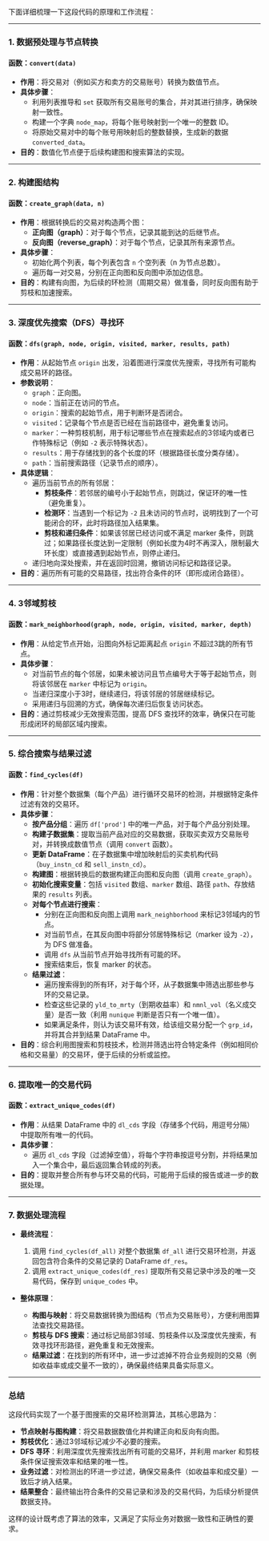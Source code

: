 下面详细梳理一下这段代码的原理和工作流程：

---

### 1. 数据预处理与节点转换

#### 函数：`convert(data)`

- **作用**：将交易对（例如买方和卖方的交易账号）转换为数值节点。
- **具体步骤**：
  - 利用列表推导和 `set` 获取所有交易账号的集合，并对其进行排序，确保映射一致性。
  - 构建一个字典 `node_map`，将每个账号映射到一个唯一的整数 ID。
  - 将原始交易对中的每个账号用映射后的整数替换，生成新的数据 `converted_data`。
- **目的**：数值化节点便于后续构建图和搜索算法的实现。

---

### 2. 构建图结构

#### 函数：`create_graph(data, n)`

- **作用**：根据转换后的交易对构造两个图：
  - **正向图（graph）**：对于每个节点，记录其能到达的后继节点。
  - **反向图（reverse_graph）**：对于每个节点，记录其所有来源节点。
- **具体步骤**：
  - 初始化两个列表，每个列表包含 `n` 个空列表（n 为节点总数）。
  - 遍历每一对交易，分别在正向图和反向图中添加边信息。
- **目的**：构建有向图，为后续的环检测（周期交易）做准备，同时反向图有助于剪枝和加速搜索。

---

### 3. 深度优先搜索（DFS）寻找环

#### 函数：`dfs(graph, node, origin, visited, marker, results, path)`

- **作用**：从起始节点 `origin` 出发，沿着图进行深度优先搜索，寻找所有可能构成交易环的路径。
- **参数说明**：
  - `graph`：正向图。
  - `node`：当前正在访问的节点。
  - `origin`：搜索的起始节点，用于判断环是否闭合。
  - `visited`：记录每个节点是否已经在当前路径中，避免重复访问。
  - `marker`：一种剪枝机制，用于标记哪些节点在搜索起点的3邻域内或者已作特殊标记（例如 `-2` 表示特殊状态）。
  - `results`：用于存储找到的各个长度的环（根据路径长度分类存储）。
  - `path`：当前搜索路径（记录节点的顺序）。
- **具体逻辑**：
  - 遍历当前节点的所有邻居：
    - **剪枝条件**：若邻居的编号小于起始节点，则跳过，保证环的唯一性（避免重复）。
    - **检测环**：当遇到一个标记为 `-2` 且未访问的节点时，说明找到了一个可能闭合的环，此时将路径加入结果集。
    - **剪枝和递归条件**：如果该邻居已经访问或不满足 marker 条件，则跳过；如果路径长度达到一定限制（例如长度为4时不再深入，限制最大环长度）或直接遇到起始节点，则停止递归。
  - 递归地向深处搜索，并在返回时回溯，撤销访问标记和路径记录。
- **目的**：遍历所有可能的交易路径，找出符合条件的环（即形成闭合路径）。

---

### 4. 3邻域剪枝

#### 函数：`mark_neighborhood(graph, node, origin, visited, marker, depth)`

- **作用**：从给定节点开始，沿图向外标记距离起点 `origin` 不超过3跳的所有节点。  
- **具体步骤**：
  - 对当前节点的每个邻居，如果未被访问且节点编号大于等于起始节点，则将该邻居在 `marker` 中标记为 `origin`。
  - 当递归深度小于3时，继续递归，将该邻居的邻居继续标记。
  - 采用递归与回溯的方式，确保每次递归后恢复访问状态。
- **目的**：通过剪枝减少无效搜索范围，提高 DFS 查找环的效率，确保只在可能形成闭环的局部区域内搜索。

---

### 5. 综合搜索与结果过滤

#### 函数：`find_cycles(df)`

- **作用**：针对整个数据集（每个产品）进行循环交易环的检测，并根据特定条件过滤有效的交易环。
- **具体步骤**：
  - **按产品分组**：遍历 `df['prod']` 中的唯一产品，对于每个产品分别处理。
  - **构建子数据集**：提取当前产品对应的交易数据，获取买卖双方交易账号对，并转换成数值节点（调用 `convert` 函数）。
  - **更新 DataFrame**：在子数据集中增加映射后的买卖机构代码（`buy_instn_cd` 和 `sell_instn_cd`）。
  - **构建图**：根据转换后的数据构建正向图和反向图（调用 `create_graph`）。
  - **初始化搜索变量**：包括 `visited` 数组、`marker` 数组、路径 `path`、存放结果的 `results` 列表。
  - **对每个节点进行搜索**：
    - 分别在正向图和反向图上调用 `mark_neighborhood` 来标记3邻域内的节点。
    - 对当前节点，在其反向图中将部分邻居特殊标记（marker 设为 `-2`），为 DFS 做准备。
    - 调用 `dfs` 从当前节点开始寻找所有可能的环。
    - 搜索结束后，恢复 marker 的状态。
  - **结果过滤**：
    - 遍历搜索得到的所有环，对于每个环，从子数据集中筛选出那些参与环的交易记录。
    - 检查这些记录的 `yld_to_mrty`（到期收益率）和 `nmnl_vol`（名义成交量）是否一致（利用 `nunique` 判断是否只有一个唯一值）。
    - 如果满足条件，则认为该交易环有效，给该组交易分配一个 `grp_id`，并将其合并到结果 DataFrame 中。
- **目的**：综合利用图搜索和剪枝技术，检测并筛选出符合特定条件（例如相同价格和交易量）的交易环，便于后续的分析或监控。

---

### 6. 提取唯一的交易代码

#### 函数：`extract_unique_codes(df)`

- **作用**：从结果 DataFrame 中的 `dl_cds` 字段（存储多个代码，用逗号分隔）中提取所有唯一的代码。
- **具体步骤**：
  - 遍历 `dl_cds` 字段（过滤掉空值），将每个字符串按逗号分割，并将结果加入一个集合中，最后返回集合转成的列表。
- **目的**：提取并整合所有参与环交易的代码，可能用于后续的报告或进一步的数据处理。

---

### 7. 数据处理流程

- **最终流程**：
  1. 调用 `find_cycles(df_all)` 对整个数据集 `df_all` 进行交易环检测，并返回包含符合条件的交易记录的 DataFrame `df_res`。
  2. 调用 `extract_unique_codes(df_res)` 提取所有交易记录中涉及的唯一交易代码，保存到 `unique_codes` 中。

- **整体原理**：
  - **构图与映射**：将交易数据转换为图结构（节点为交易账号），方便利用图算法查找交易路径。
  - **剪枝与 DFS 搜索**：通过标记局部3邻域、剪枝条件以及深度优先搜索，有效寻找环形路径，避免重复和无效搜索。
  - **结果过滤**：在找到的所有环中，进一步过滤掉不符合业务规则的交易（例如收益率或成交量不一致的），确保最终结果具备实际意义。

---

### 总结

这段代码实现了一个基于图搜索的交易环检测算法，其核心思路为：

- **节点映射与图构建**：将交易数据数值化并构建正向和反向有向图。
- **剪枝优化**：通过3邻域标记减少不必要的搜索。
- **DFS 寻环**：利用深度优先搜索找出所有可能的交易环，并利用 marker 和剪枝条件保证搜索效率和结果的唯一性。
- **业务过滤**：对检测出的环进一步过滤，确保交易条件（如收益率和成交量）一致后才纳入结果。
- **结果整合**：最终输出符合条件的交易记录和涉及的交易代码，为后续分析提供数据支持。

这样的设计既考虑了算法的效率，又满足了实际业务对数据一致性和正确性的要求。
